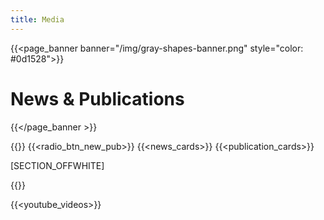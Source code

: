 ```yaml
---
title: Media
---
```


<!-- {{<news_info image="kenya.png">}}
January 10, 2023 | MEET UP

# Some Title for the Meetup in Kenya!
Lorem ipsum dolor sit amet, consectetur adipiscing elit. Turpis commodo nulla luctus ultrices. The flex-direction property is a sub-property of the Flexible Box Layout module. It establishes the main-axis, thus defining the direction flex items are placed in the flex container.

{{</news_info>}} -->

{{<page_banner banner="/img/gray-shapes-banner.png" style="color: #0d1528">}}
# News & Publications
{{</page_banner >}}

{{<title>}}
## Latest Updates
{{</title>}}
{{<radio_btn_new_pub>}}
{{<news_cards>}}
{{<publication_cards>}}

[SECTION_OFFWHITE]

{{<title>}} 
## We are on Youtube {{</title>}}
{{<youtube_videos>}}

<!-- {{<subscribe_section>}} -->